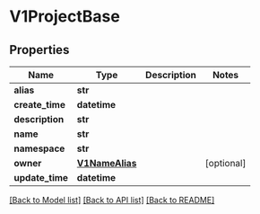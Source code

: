 # V1ProjectBase

## Properties
Name | Type | Description | Notes
------------ | ------------- | ------------- | -------------
**alias** | **str** |  | 
**create_time** | **datetime** |  | 
**description** | **str** |  | 
**name** | **str** |  | 
**namespace** | **str** |  | 
**owner** | [**V1NameAlias**](V1NameAlias.md) |  | [optional] 
**update_time** | **datetime** |  | 

[[Back to Model list]](../vela-client/README.md#documentation-for-models) [[Back to API list]](../vela-client/README.md#documentation-for-api-endpoints) [[Back to README]](../vela-client/README.md)

